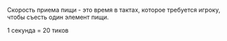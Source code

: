 Скорость приема пищи - это время в тактах, которое требуется игроку, чтобы съесть один элемент пищи. 

1 секунда = 20 тиков